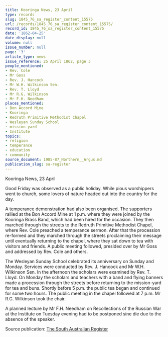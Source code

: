 ```yaml
---
title: Kooringa News, 23 April
type: records
slug: 1845_76_sa_register_content_15575
url: /records/1845_76_sa_register_content_15575/
record_id: 1845_76_sa_register_content_15575
date: '1862-04-25'
date_display: null
volume: null
issue_number: null
page: '3'
article_type: news
issue_reference: 25 April 1862, page 3
people_mentioned:
- Rev. Cole
- Mr Goss
- Rev. J. Hancock
- Mr W.H. Wilkinson Sen.
- Rev. T. Lloyd
- Mr R.G. Wilkinson
- Mr F.H. Needham
places_mentioned:
- Bon Accord Mine
- Kooringa
- Redruth Primitive Methodist Chapel
- Wesleyan Sunday School
- mission-yard
- Institute
topics:
- religion
- temperance
- education
- community
source_document: 1985-87_Northern__Argus.md
publication_slug: sa-register
---
```


Kooringa News, 23 April

Good Friday was observed as a public holiday.  While pious worshippers went to church, some lovers of nature headed out into the country for the day.

A temperance demonstration had also been organised.  The supporters rallied at the Bon Accord Mine at 1 p.m. where they were joined by the Kooringa Brass Band, which had been hired for the occasion.  They then marched through the streets to the Redruth Primitive Methodist Chapel, where Rev. Cole preached a temperance sermon.  After that the procession re-formed and they marched through the streets proclaiming their message until eventually returning to the chapel, where they sat down to tea with visitors and friends.  A public meeting followed, presided over by Mr Goss and addressed by Rev. Cole and others.

The Wesleyan Sunday School celebrated its anniversary on Sunday and Monday.  Services were conducted by Rev. J. Hancock and Mr W.H. Wilkinson Sen.  In the afternoon the scholars were examined by Rev. T. Lloyd.  On Monday the scholars and teachers with a band and flying banners made a procession through the streets before returning to the mission-yard for tea and buns.  Shortly before 5 p.m. the public tea began and continued for some two hours.  The public meeting in the chapel followed at 7 p.m.  Mr R.G. Wilkinson took the chair.

A planned lecture by Mr F.H. Needham on Recollections of the Russian War at the Institute on Tuesday evening had to be postponed sine die due to the absence of the speaker.

Source publication: [The South Australian Register](/publications/sa-register/)
